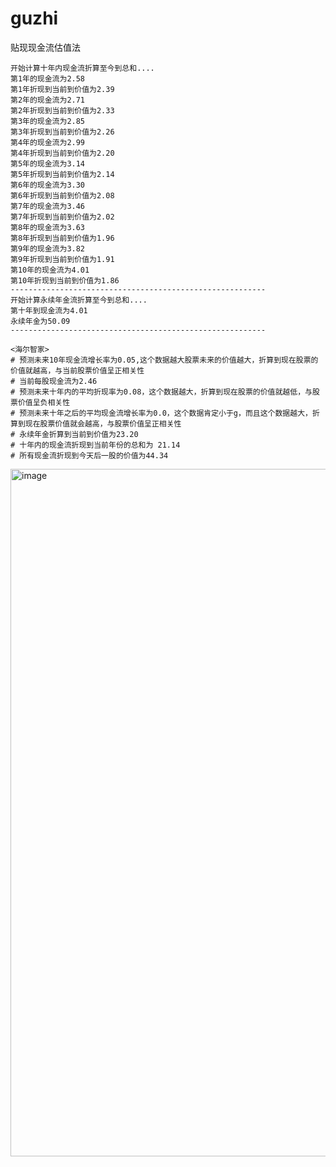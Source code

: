 # guzhi
贴现现金流估值法
```
开始计算十年内现金流折算至今到总和....
第1年的现金流为2.58
第1年折现到当前到价值为2.39
第2年的现金流为2.71
第2年折现到当前到价值为2.33
第3年的现金流为2.85
第3年折现到当前到价值为2.26
第4年的现金流为2.99
第4年折现到当前到价值为2.20
第5年的现金流为3.14
第5年折现到当前到价值为2.14
第6年的现金流为3.30
第6年折现到当前到价值为2.08
第7年的现金流为3.46
第7年折现到当前到价值为2.02
第8年的现金流为3.63
第8年折现到当前到价值为1.96
第9年的现金流为3.82
第9年折现到当前到价值为1.91
第10年的现金流为4.01
第10年折现到当前到价值为1.86
---------------------------------------------------------
开始计算永续年金流折算至今到总和....
第十年到现金流为4.01
永续年金为50.09
---------------------------------------------------------

<海尔智家>
# 预测未来10年现金流增长率为0.05,这个数据越大股票未来的价值越大，折算到现在股票的价值就越高，与当前股票价值呈正相关性
# 当前每股现金流为2.46
# 预测未来十年内的平均折现率为0.08，这个数据越大，折算到现在股票的价值就越低，与股票价值呈负相关性
# 预测未来十年之后的平均现金流增长率为0.0，这个数据肯定小于g，而且这个数据越大，折算到现在股票价值就会越高，与股票价值呈正相关性
# 永续年金折算到当前到价值为23.20
# 十年内的现金流折现到当前年份的总和为 21.14
# 所有现金流折现到今天后一股的价值为44.34
```

<img width="1100" alt="image" src="https://user-images.githubusercontent.com/49781523/184803260-b1c078da-93db-4c24-94a5-c5daeb58b222.png">



